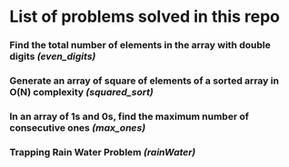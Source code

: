 # List of problems solved in this repo
### Find the total number of elements in the array with double digits _(even_digits)_
### Generate an array of square of elements of a sorted array in O(N) complexity _(squared_sort)_
### In an array of 1s and 0s, find the maximum number of consecutive ones _(max_ones)_
### Trapping Rain Water Problem _(rainWater)_